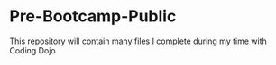 # Pre-Bootcamp-Public

This repository will contain many files I complete during my time with Coding Dojo
